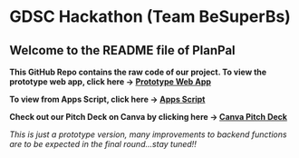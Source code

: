 # GDSC Hackathon (Team BeSuperBs)

## Welcome to the README file of PlanPal

**This GitHub Repo contains the raw code of our project. To view the prototype web app, click here -> [Prototype Web App](https://script.google.com/macros/s/AKfycbxz9CC5bQg3YmM-MBwmT8ABct9IliHO5Ub6xBMi0C-hVtQQlipn8MjfU-h-eB53AVbLQA/exec)**

**To view from Apps Script, click here -> [Apps Script](https://script.google.com/d/1JURlq4hjeB7UZpR2QWElStJ4jGWq-F5mXO3JIllF2qn4l9qtn65VsZ0Q/edit?usp=sharing)**

**Check out our Pitch Deck on Canva by clicking here -> [Canva Pitch Deck](https://www.canva.com/design/DAGLrI5NpWs/KgyJ15ZluLSv_LQB6OUvbA/view?utm_content=DAGLrI5NpWs&utm_campaign=designshare&utm_medium=link&utm_source=editor)**

_This is just a prototype version, many improvements to backend functions are to be expected in the final round...stay tuned!!_
